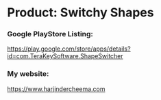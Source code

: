 # Product: Switchy Shapes
### Google PlayStore Listing:
https://play.google.com/store/apps/details?id=com.TeraKeySoftware.ShapeSwitcher

### My website:
https://www.harjindercheema.com
